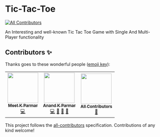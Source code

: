 # Tic-Tac-Toe
<!-- ALL-CONTRIBUTORS-BADGE:START - Do not remove or modify this section -->
[![All Contributors](https://img.shields.io/badge/all_contributors-3-orange.svg?style=flat-square)](#contributors-)
<!-- ALL-CONTRIBUTORS-BADGE:END -->
An Interesting and well-known Tic Tac Toe Game with Single And Multi-Player functionality

## Contributors ✨

Thanks goes to these wonderful people ([emoji key](https://allcontributors.org/docs/en/emoji-key)):

<!-- ALL-CONTRIBUTORS-LIST:START - Do not remove or modify this section -->
<!-- prettier-ignore-start -->
<!-- markdownlint-disable -->
<table>
  <tr>
    <td align="center"><a href="https://www.linkedin.com/in/meetkparmar/"><img src="https://avatars1.githubusercontent.com/u/40732154?v=4" width="100px;" alt=""/><br /><sub><b>Meet K Parmar</b></sub></a><br /><a href="https://github.com/Be-Better-Programmer/Tic-Tac-Toe/commits?author=meetkparmar" title="Code">💻</a></td>
    <td align="center"><a href="http://linkedin.com/in/anandkparmar"><img src="https://avatars2.githubusercontent.com/u/20661863?v=4" width="100px;" alt=""/><br /><sub><b>Anand K Parmar</b></sub></a><br /><a href="https://github.com/Be-Better-Programmer/Tic-Tac-Toe/commits?author=anandkumarkparmar" title="Code">💻</a> <a href="#projectManagement-anandkumarkparmar" title="Project Management">📆</a> <a href="https://github.com/Be-Better-Programmer/Tic-Tac-Toe/pulls?q=is%3Apr+reviewed-by%3Aanandkumarkparmar" title="Reviewed Pull Requests">👀</a> <a href="#design-anandkumarkparmar" title="Design">🎨</a></td>
    <td align="center"><a href="https://allcontributors.org"><img src="https://avatars1.githubusercontent.com/u/46410174?v=4" width="100px;" alt=""/><br /><sub><b>All Contributors</b></sub></a><br /><a href="https://github.com/Be-Better-Programmer/Tic-Tac-Toe/commits?author=all-contributors" title="Documentation">📖</a></td>
  </tr>
</table>

<!-- markdownlint-enable -->
<!-- prettier-ignore-end -->
<!-- ALL-CONTRIBUTORS-LIST:END -->

This project follows the [all-contributors](https://github.com/all-contributors/all-contributors) specification. Contributions of any kind welcome!
